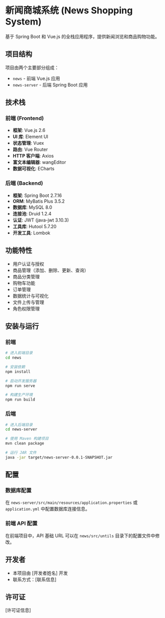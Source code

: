 # 新闻商城系统 (News Shopping System)

基于 Spring Boot 和 Vue.js 的全栈应用程序，提供新闻浏览和商品购物功能。

## 项目结构

项目由两个主要部分组成：

- `news` - 前端 Vue.js 应用
- `news-server` - 后端 Spring Boot 应用

## 技术栈

### 前端 (Frontend)

- **框架**: Vue.js 2.6
- **UI 库**: Element UI
- **状态管理**: Vuex
- **路由**: Vue Router
- **HTTP 客户端**: Axios
- **富文本编辑器**: wangEditor
- **数据可视化**: ECharts

### 后端 (Backend)

- **框架**: Spring Boot 2.7.16
- **ORM**: MyBatis Plus 3.5.2
- **数据库**: MySQL 8.0
- **连接池**: Druid 1.2.4
- **认证**: JWT (java-jwt 3.10.3)
- **工具库**: Hutool 5.7.20
- **开发工具**: Lombok

## 功能特性

- 用户认证与授权
- 商品管理（添加、删除、更新、查询）
- 商品分类管理
- 购物车功能
- 订单管理
- 数据统计与可视化
- 文件上传与管理
- 角色权限管理

## 安装与运行

### 前端

```bash
# 进入前端目录
cd news

# 安装依赖
npm install

# 启动开发服务器
npm run serve

# 构建生产环境
npm run build
```

### 后端

```bash
# 进入后端目录
cd news-server

# 使用 Maven 构建项目
mvn clean package

# 运行 JAR 文件
java -jar target/news-server-0.0.1-SNAPSHOT.jar
```

## 配置

### 数据库配置

在 `news-server/src/main/resources/application.properties` 或 `application.yml` 中配置数据库连接信息。

### 前端 API 配置

在前端项目中，API 基础 URL 可以在 `news/src/untils` 目录下的配置文件中修改。

## 开发者

- 本项目由 [开发者姓名] 开发
- 联系方式：[联系信息]

## 许可证

[许可证信息]
